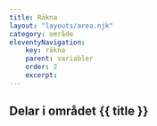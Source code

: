 ```yaml
---
title: Räkna
layout: "layouts/area.njk"
category: område
eleventyNavigation:
    key: räkna
    parent: variabler
    order: 2
    excerpt: 
---
```

## Delar i området {{ title }}
